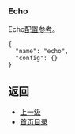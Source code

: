### Echo

Echo[配置参考](../../Configurationreference/Networkfilters/Echo.md)。

```
{
  "name": "echo",
  "config": {}
}
```


## 返回
- [上一级](../Networkfilters.md)
- [首页目录](../../README.md)

